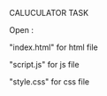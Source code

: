 CALUCULATOR TASK

Open :

"index.html" for html file

"script.js" for js file

"style.css" for css file
